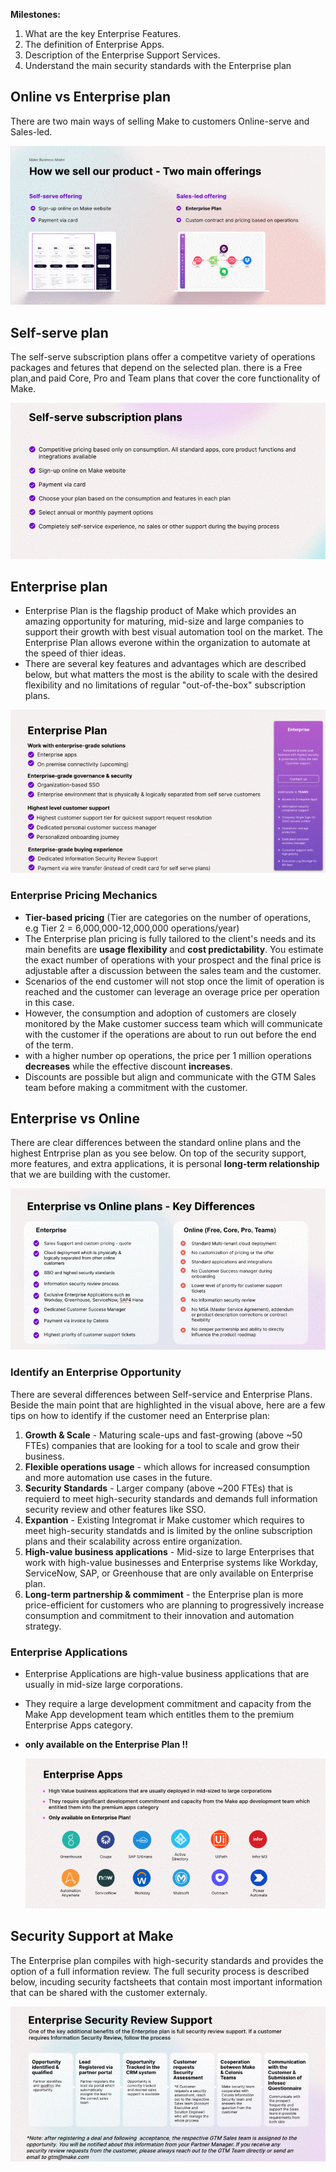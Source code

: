 
__Milestones:__

1. What are the key Enterprise Features.
2. The definition of Enterprise Apps.
3. Description of the Enterprise Support Services.
4. Understand the main security standards with the Enterprise plan

## Online vs Enterprise plan

There are two main ways of selling Make to customers Online-serve and Sales-led.

![Online vs Enterprise plan](/pic/online_vs_enterprise.gif)

## Self-serve plan

The self-serve subscription plans offer a competitve variety of operations packages and fetures that depend on the selected plan. there is a Free plan,and paid Core, Pro and Team plans that cover the core functionality of Make.

![Self-serve subscription plans](/pic/self_serve_plan.gif)

## Enterprise plan

  - Enterprise Plan is the flagship product of Make which provides an amazing opportunity for maturing, mid-size and large companies to support their growth with best visual automation tool on the market. The Enterprise Plan allows everone within the organization to automate at the speed of thier ideas.
  - There are several key features and advantages which are described below, but what matters the most is the ability to scale with the desired flexibility and no limitations of regular "out-of-the-box" subscription plans.

![Enterprise Plan](/pic/enterprise_plan.gif)

### Enterprise Pricing Mechanics

  - __Tier-based pricing__ (Tier are categories on the number of operations, e.g Tier 2 = 6,000,000-12,000,000 operations/year)
  - The Enterprise plan pricing is fully tailored to the client's needs and its main benefits are __usage flexibility__ and __cost predictability__. You estimate the exact number of operations with your prospect and the final price is adjustable after a discussion between the sales team and the customer.
  - Scenarios of the end customer will not stop once the limit of operation is reached and the customer can leverage an overage price per operation in this case.
  - However, the consumption and adoption of customers are closely monitored by the Make customer success team which will communicate with the customer if the operations are about to run out before the end of the term.
  - with a higher number op operations, the price per 1 million operations __decreases__ while the effective discount __increases__.
  - Discounts are possible but align and communicate with the GTM Sales team before making a commitment with the customer.

## Enterprise vs Online

There are clear differences between the standard online plans and the highest Entrprise plan as you see below. On top of the security support, more features, and extra applications, it is personal __long-term relationship__ that we are building with the customer.

![Enterprise vs Online](/pic/enterprise_vs_online_key_differences.gif)

### Identify an Enterprise Opportunity

There are several differences between Self-service and Enterprise Plans. Beside the main point that are highlighted in the visual above, here are a few tips on how to identify if the customer need an Enterprise plan:
  1. __Growth & Scale__ - Maturing scale-ups and fast-growing (above ~50 FTEs) companies that are looking for a tool to scale and grow their business.
  2. __Flexible operations usage__ - which allows for increased consumption and more automation use cases in the future.
  3. __Security Standards__ - Larger company (above ~200 FTEs) that is requierd to meet high-security standards and demands full information security review and other features like SSO.
  4. __Expantion__ - Existing Integromat ir Make customer which requires to meet high-security standatds and is limited by the online subscription plans and their scalability across entire organization.
  5. __High-value business applications__ - Mid-size to large Enterprises that work with high-value businesses and Enterprise systems like Workday, ServiceNow, SAP, or Greenhouse that are only available on Enterprise plan.
  6. __Long-term partnership & commiment__ - the Enterprise plan is more price-efficient for customers who are planning to progressively increase consumption and commitment to their innovation and automation strategy.

### Enterprise Applications

  - Enterprise Applications are high-value business applications that are usually in mid-size large corporations.
  - They require a large development commitment and capacity from the Make App development team which entitles them to the premium Enterprise Apps category.
  - __only available on the Enterprise Plan !!__

    ![only available on the Enterprise Plan](/pic/enterprise_apps.gif)
    
## Security Support at Make

The Enterprise plan compiles with high-security standards and provides the option of a full information review. The full security process is described below, incuding security factsheets that contain most important information that can be shared with the customer externaly.

 ![Security](/pic/enterprise_security_review_support.gif)
